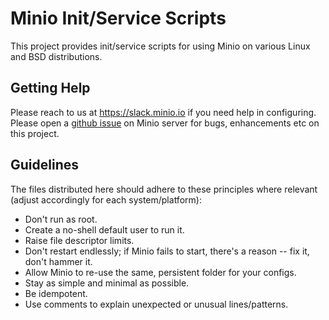 Minio Init/Service Scripts
====================

This project provides init/service scripts for using Minio on various Linux and BSD distributions.

## Getting Help

Please reach to us at https://slack.minio.io if you need help in configuring.  Please open a [github issue](https://github.com/minio/minio/issues) on Minio server for bugs, enhancements etc on this project.

## Guidelines

The files distributed here should adhere to these principles where relevant (adjust accordingly for each system/platform):

- Don't run as root.
- Create a no-shell default user to run it.
- Raise file descriptor limits.
- Don't restart endlessly; if Minio fails to start, there's a reason -- fix it, don't hammer it.
- Allow Minio to re-use the same, persistent folder for your configs.
- Stay as simple and minimal as possible.
- Be idempotent.
- Use comments to explain unexpected or unusual lines/patterns.
